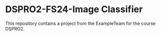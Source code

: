 # DSPRO2-FS24-Image Classifier

This repository contains a project from the ExampleTeam for the course DSPRO2.
